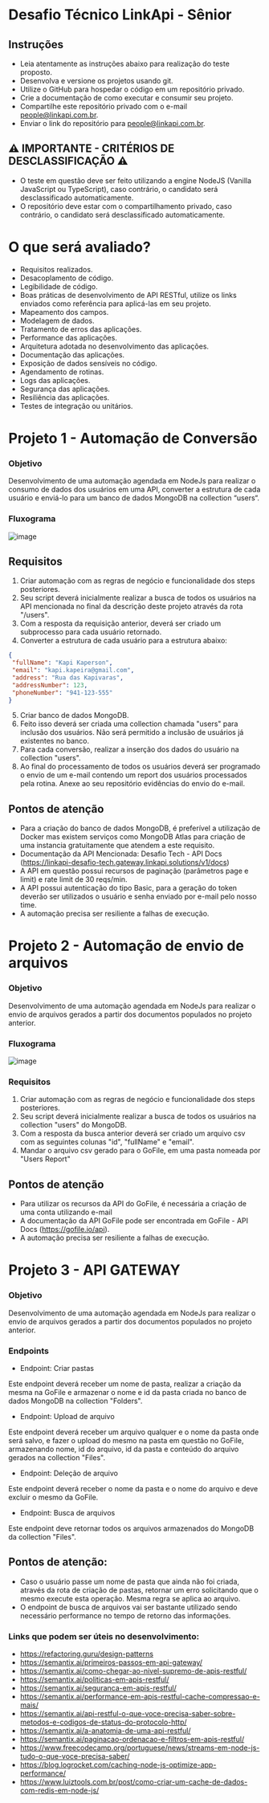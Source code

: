 # Desafio Técnico LinkApi - Sênior
## Instruções
- Leia atentamente as instruções abaixo para realização do teste proposto.
- Desenvolva e versione os projetos usando git.
- Utilize o GitHub para hospedar o código em um repositório privado.
- Crie a documentação de como executar e consumir seu projeto.
- Compartilhe este repositório privado com o e-mail people@linkapi.com.br.
- Enviar o link do repositório para people@linkapi.com.br.

## ⚠ IMPORTANTE - CRITÉRIOS DE DESCLASSIFICAÇÃO ⚠

- O teste em questão deve ser feito utilizando a engine NodeJS (Vanilla JavaScript ou
TypeScript), caso contrário, o candidato será desclassificado automaticamente.
- O repositório deve estar com o compartilhamento privado, caso contrário, o candidato será
desclassificado automaticamente.

# O que será avaliado?
- Requisitos realizados.
- Desacoplamento de código.
- Legibilidade de código.
- Boas práticas de desenvolvimento de API RESTful, utilize os links enviados como referência para aplicá-las em seu projeto.
- Mapeamento dos campos.
- Modelagem de dados.
- Tratamento de erros das aplicações.
- Performance das aplicações.
- Arquitetura adotada no desenvolvimento das aplicações.
- Documentação das aplicações.
- Exposição de dados sensíveis no código.
- Agendamento de rotinas.
- Logs das aplicações.
- Segurança das aplicações.
- Resiliência das aplicações.
- Testes de integração ou unitários.

# Projeto 1 - Automação de Conversão

### Objetivo
Desenvolvimento de uma automação agendada em NodeJs para realizar o consumo de dados dos usuários
em uma API, converter a estrutura de cada usuário e enviá-lo para um banco de dados MongoDB na
collection “users“.
### Fluxograma

![image](./automacao-conversao.png)

## Requisitos
1. Criar automação com as regras de negócio e funcionalidade dos steps posteriores.
2. Seu script deverá inicialmente realizar a busca de todos os usuários na API mencionada no final da
descrição deste projeto através da rota "/users".
3. Com a resposta da requisição anterior, deverá ser criado um subprocesso para cada usuário
retornado.
4. Converter a estrutura de cada usuário para a estrutura abaixo:
```json
{
 "fullName": "Kapi Kaperson",
 "email": "kapi.kapeira@gmail.com",
 "address": "Rua das Kapivaras",
 "addressNumber": 123,
 "phoneNumber": "941-123-555"
}
```
5. Criar banco de dados MongoDB.
6. Feito isso deverá ser criada uma collection chamada "users" para inclusão dos usuários. Não será permitido a inclusão de usuários já existentes no banco.
7. Para cada conversão, realizar a inserção dos dados do usuário na collection "users".
8. Ao final do processamento de todos os usuários deverá ser programado o envio de um e-mail contendo um report dos usuários processados pela rotina. Anexe ao seu repositório evidências do envio do e-mail. 

## Pontos de atenção
- Para a criação do banco de dados MongoDB, é preferível a utilização de Docker mas existem serviços
como MongoDB Atlas para criação de uma instancia gratuitamente que atendem a este requisito.
- Documentação da API Mencionada: Desafio Tech - API Docs (https://linkapi-desafio-tech.gateway.linkapi.solutions/v1/docs)
- A API em questão possui recursos de paginação (parâmetros page e limit) e rate limit de 30 reqs/min.
- A API possui autenticação do tipo Basic, para a geração do token deverão ser utilizados o usuário e senha enviado por e-mail pelo nosso time.
- A automação precisa ser resiliente a falhas de execução.



# Projeto 2 - Automação de envio de arquivos
### Objetivo
Desenvolvimento de uma automação agendada em NodeJs para realizar o envio de arquivos gerados a
partir dos documentos populados no projeto anterior.
### Fluxograma

![image](./automacao-arquivos.png)

### Requisitos
1. Criar automação com as regras de negócio e funcionalidade dos steps posteriores.
2. Seu script deverá inicialmente realizar a busca de todos os usuários na collection "users" do
MongoDB.
3. Com a resposta da busca anterior deverá ser criado um arquivo csv com as seguintes colunas "id",
"fullName" e "email".
4. Mandar o arquivo csv gerado para o GoFile, em uma pasta nomeada por "Users Report"


## Pontos de atenção
- Para utilizar os recursos da API do GoFile, é necessária a criação de uma conta utilizando e-mail
- A documentação da API GoFile pode ser encontrada em GoFile - API Docs (https://gofile.io/api).
- A automação precisa ser resiliente a falhas de execução.

# Projeto 3 - API GATEWAY
### Objetivo
Desenvolvimento de uma automação agendada em NodeJs para realizar o envio de arquivos gerados a
partir dos documentos populados no projeto anterior.

### Endpoints

- Endpoint: Criar pastas

Este endpoint deverá receber um nome de pasta, realizar a criação da mesma na GoFile e armazenar o
nome e id da pasta criada no banco de dados MongoDB na collection "Folders".

- Endpoint: Upload de arquivo

Este endpoint deverá receber um arquivo qualquer e o nome da pasta onde será salvo, e fazer o upload do
mesmo na pasta em questão no GoFile, armazenando nome, id do arquivo, id da pasta e conteúdo do arquivo gerados na
collection "Files". 

- Endpoint: Deleção de arquivo

Este endpoint deverá receber o nome da pasta e o nome do arquivo e deve excluir o mesmo da GoFile.

- Endpoint: Busca de arquivos

Este endpoint deve retornar todos os arquivos armazenados do MongoDB da collection "Files".


## Pontos de atenção:

- Caso o usuário passe um nome de pasta que ainda não foi criada, através da rota de criação de pastas,
retornar um erro solicitando que o mesmo execute esta operação. Mesma regra se aplica ao arquivo.
- O endpoint de busca de arquivos vai ser bastante utilizado sendo necessário performance no tempo de retorno das informações.

### Links que podem ser úteis no desenvolvimento:

- https://refactoring.guru/design-patterns
- https://semantix.ai/primeiros-passos-em-api-gateway/
- https://semantix.ai/como-chegar-ao-nivel-supremo-de-apis-restful/
- https://semantix.ai/politicas-em-apis-restful/
- https://semantix.ai/seguranca-em-apis-restful/
- https://semantix.ai/performance-em-apis-restful-cache-compressao-e-mais/
- https://semantix.ai/api-restful-o-que-voce-precisa-saber-sobre-metodos-e-codigos-de-status-do-protocolo-http/
- https://semantix.ai/a-anatomia-de-uma-api-restful/
- https://semantix.ai/paginacao-ordenacao-e-filtros-em-apis-restful/
- https://www.freecodecamp.org/portuguese/news/streams-em-node-js-tudo-o-que-voce-precisa-saber/
- https://blog.logrocket.com/caching-node-js-optimize-app-performance/
- https://www.luiztools.com.br/post/como-criar-um-cache-de-dados-com-redis-em-node-js/
